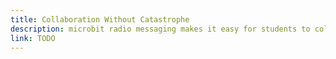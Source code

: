 ```yaml
---
title: Collaboration Without Catastrophe
description: microbit radio messaging makes it easy for students to collaborate on non-trivial projects together without many of the traditional problems.
link: TODO
---
```

